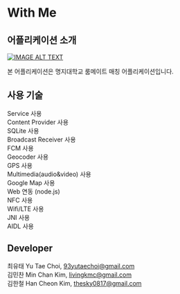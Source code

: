 # With Me #
## 어플리케이션 소개 ##
[![IMAGE ALT TEXT](http://img.youtube.com/vi/MK1WQb5gSS8/0.jpg)](http://www.youtube.com/watch?v=MK1WQb5gSS8 "WithMe")

본 어플리케이션은 명지대학교 룸메이트 매칭 어플리케이션입니다. 

## 사용 기술 ##

Service 사용  
Content Provider 사용  
SQLite 사용  
Broadcast Receiver 사용  
FCM 사용  
Geocoder 사용  
GPS 사용  
Multimedia(audio&video) 사용   
Google Map 사용   
Web 연동 (node.js)  
NFC 사용   
Wifi/LTE 사용   
JNI 사용   
AIDL 사용  


## Developer ##

최유태 Yu Tae Choi, 93yutaechoi@gmail.com  
김민찬 Min Chan Kim, livingkmc@gmail.com  
김한철 Han Cheon Kim, thesky0817@gmail.com
